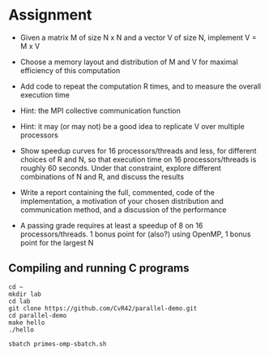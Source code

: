
# Assignment
- Given a matrix M of size N x N and a vector V of size N, implement V = M x V

- Choose a memory layout and distribution of M and V for maximal efficiency of this computation
- Add code to repeat the computation R times, and to measure the overall execution time
- Hint: the MPI collective communication function
- Hint: it may (or may not) be a good idea to replicate V over multiple processors
- Show speedup curves for 16 processors/threads and less, for different choices of R and N, so that execution time on 16 processors/threads is roughly 60 seconds. Under that constraint, explore different combinations of N and R, and discuss the results
- Write a report containing the full, commented, code of the implementation, a motivation of your chosen distribution and communication method, and a discussion of the performance
- A passing grade requires at least a speedup of 8 on 16 processors/threads. 1 bonus point for (also?) using OpenMP, 1 bonus point for the largest N

## Compiling and running C programs
```
cd ~
mkdir lab
cd lab
git clone https://github.com/CvR42/parallel-demo.git
cd parallel-demo
make hello
./hello
```

```
sbatch primes-omp-sbatch.sh
```